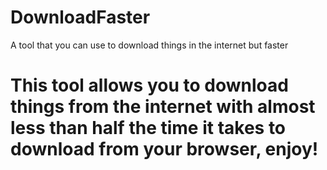 # DownloadFaster
A tool that you can use to download things in the internet but faster


<h1>This tool allows you to download things from the internet with almost less than half the time it takes to download from your browser, enjoy!</h1>
